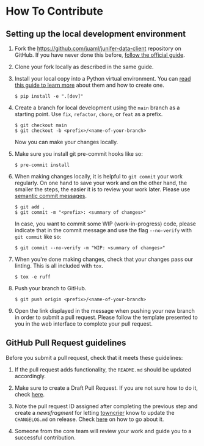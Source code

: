 # How To Contribute

## Setting up the local development environment

1. Fork the https://github.com/juaml/junifer-data-client repository on GitHub. If you
   have never done this before,
   [follow the official guide](https://guides.github.com/activities/forking/).

2. Clone your fork locally as described in the same guide.

3. Install your local copy into a Python virtual environment. You can
   [read this guide to learn more](https://realpython.com/python-virtual-environments-a-primer/)
   about them and how to create one.

   ```console
   $ pip install -e ".[dev]"
   ```

4. Create a branch for local development using the `main` branch as a
   starting point. Use `fix`, `refactor`, `chore`, or `feat` as a prefix.

   ```console
   $ git checkout main
   $ git checkout -b <prefix>/<name-of-your-branch>
   ```

   Now you can make your changes locally.

5. Make sure you install git pre-commit hooks like so:

   ```console
   $ pre-commit install
   ```

6. When making changes locally, it is helpful to `git commit` your work
   regularly. On one hand to save your work and on the other hand, the smaller
   the steps, the easier it is to review your work later. Please use
   [semantic commit messages](http://karma-runner.github.io/2.0/dev/git-commit-msg.html).

   ```console
   $ git add .
   $ git commit -m "<prefix>: <summary of changes>"
   ```

   In case, you want to commit some WIP (work-in-progress) code, please indicate
   that in the commit message and use the flag `--no-verify` with
   `git commit` like so:

   ```console
   $ git commit --no-verify -m "WIP: <summary of changes>"
   ```

7. When you're done making changes, check that your changes pass our linting.
   This is all included with `tox`.

   ```console
   $ tox -e ruff
   ```

8. Push your branch to GitHub.

   ```console
   $ git push origin <prefix>/<name-of-your-branch>
   ```

9. Open the link displayed in the message when pushing your new branch in order
   to submit a pull request. Please follow the template presented to you in the
   web interface to complete your pull request.


## GitHub Pull Request guidelines

Before you submit a pull request, check that it meets these guidelines:

1. If the pull request adds functionality, the `README.md` should be
   updated accordingly.

2. Make sure to create a Draft Pull Request. If you are not sure how to do it,
   check
   [here](https://github.blog/2019-02-14-introducing-draft-pull-requests/).

3. Note the pull request ID assigned after completing the previous step and
   create a *newsfragment* for letting
   [towncrier](https://towncrier.readthedocs.io/en/stable/index.html) know to update
   the `CHANGELOG.md` on release. Check
   [here](https://towncrier.readthedocs.io/en/stable/markdown.html) on how to go
   about it.

4. Someone from the core team will review your work and guide you to a successful
   contribution.
